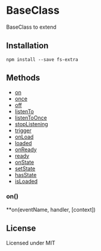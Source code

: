 # BaseClass
BaseClass to extend

Installation
------------

    npm install --save fs-extra


Methods
-------
- [on](#on)
- [once](#once)
- [off](#off)
- [listenTo](#listenTo)
- [listenToOnce](#listenToOnce)
- [stopListening](#stopListening)
- [trigger](#trigger)
- [onLoad](#onLoad)
- [loaded](#loaded)
- [onReady](#onReady)
- [ready](#ready)
- [onState](#onState)
- [setState](#setState)
- [hasState](#hasState)
- [isLoaded](#isLoaded)

### on()

**on(eventName, handler, [context])

License
-------

Licensed under MIT